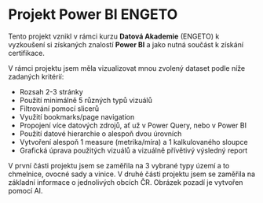 # Projekt Power BI ENGETO
Tento projekt vznikl v rámci kurzu **Datová Akademie** (ENGETO) k vyzkoušení si získaných znalostí **Power BI** a jako nutná součást k získání certifikace.

V rámci projektu jsem měla vizualizovat mnou zvolený dataset podle níže zadaných kritérií:
* Rozsah 2-3 stránky
* Použití minimálně 5 různých typů vizuálů
* Filtrování pomocí slicerů
* Využití bookmarks/page navigation
* Propojení více datových zdrojů, ať už v Power Query, nebo v Power BI
* Použití datové hierarchie o alespoň dvou úrovních
* Vytvoření alespoň 1 measure (metrika/míra) a 1 kalkulovaného sloupce
* Grafická úprava použitých vizuálů a vizuálně přívětivý výsledný report

V první části projektu jsem se zaměřila na 3 vybrané typy území a to chmelnice, ovocné sady a vinice. V druhé části projektu jsem se zaměřila na základní informace o jednolivých obcích ČR. 
Obrázek pozadí je vytvořen pomocí AI.
